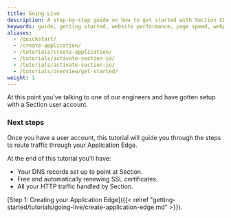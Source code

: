 ```yaml
---
title: Going Live
description: A step-by-step guide on how to get started with Section CDG.
keywords: guide, getting started, website performance, page speed, webpage speed, website security, content delivery network, CDN
aliases:
  - /quickstart/
  - /create-application/
  - /tutorials/create-application/
  - /tutorials/activate-section-io/
  - /tutorials/activate-section-io/
  - /tutorials/overview/get-started/
weight: 1
---
```


At this point you've talking to one of our engineers and have gotten setup with a Section user account.

### Next steps

Once you have a user account, this tutorial will guide you through the steps to route traffic through your Application Edge.

At the end of this tutorial you'll have:

* Your DNS records set up to point at Section.
* Free and automatically renewing SSL certificates.
* All your HTTP traffic handled by Section.

[Step 1: Creating your Application Edge]({{< relref "getting-started/tutorials/going-live/create-application-edge.md" >}}).

